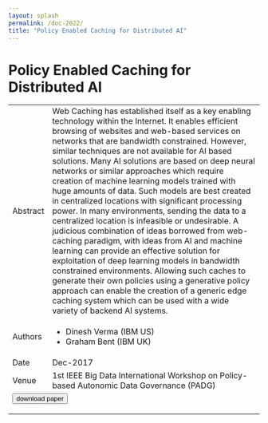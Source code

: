 ```yaml
---
layout: splash
permalink: /doc-2022/
title: "Policy Enabled Caching for Distributed AI"
---
```


# Policy Enabled Caching for Distributed AI

<table>
    <tbody>
    <tr>
        <td>Abstract</td>
        <td>Web Caching has established itself as a key enabling technology within the Internet. It enables efficient browsing of websites and web-based services on networks that are bandwidth constrained. However, similar techniques are not available for AI based solutions. Many AI solutions are based on deep neural networks or similar approaches which require creation of machine learning models trained with huge amounts of data. Such models are best created in centralized locations with significant processing power. In many environments, sending the data to a centralized location is infeasible or undesirable. A judicious combination of ideas borrowed from web-caching paradigm, with ideas from AI and machine learning can provide an effective solution for exploitation of deep learning models in bandwidth constrained environments. Allowing such caches to generate their own policies using a generative policy approach can enable the creation of a generic edge caching system which can be used with a wide variety of backend AI systems.</td>
    </tr>
    <tr>
        <td>Authors</td>
        <td>
            <ul>
                <li>Dinesh Verma (IBM US)</li>
                <li>Graham Bent (IBM UK)</li>
            </ul>
        </td>
    </tr>
    <tr>
        <td>Date</td>
        <td>Dec-2017</td>
    </tr>
    <tr>
        <td>Venue</td>
        <td>1st IEEE Big Data International Workshop on Policy-based Autonomic Data Governance (PADG)</td>
    </tr>
        <tr>
            <td colspan="2">
                <form method="get" action="https://dais-ita.org/sites/default/files/PID5131721.pdf">
                    <button type="submit">download paper</button>
                </form>
            </td>
        </tr>
    </tbody>
</table>

